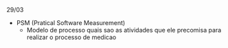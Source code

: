 29/03 
- PSM (Pratical Software Measurement)
	-  Modelo de processo
		quais sao as atividades que ele precomisa para realizar o processo de medicao